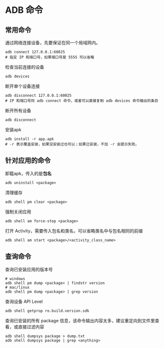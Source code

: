 # ADB 命令

## 常用命令

通过网络连接设备，先要保证在同一个局域网内。

```shell
adb connect 127.0.0.1:60025
# 指定 IP 和端口号，如果端口号是 5555 可以省略
```

检查当前连接的设备

```shell
adb devices
```

断开单个设备连接

```shell
adb disconnect 127.0.0.1:60025
# IP 和端口号同 adb connect 命令，或者可以直接复制 adb devices 命令输出的条目
```

断开所有设备

```shell
adb disconnect
```

安装apk

```shell
adb install -r app.apk
# -r 表示覆盖安装，如果没安装过也可以；如果已安装，不加 -r 会提示失败。
```



## 针对应用的命令

卸载apk，传入的是**包名**

```shell
adb uninstall <package>
```

清理缓存

```
adb shell pm clear <package>
```

强制关闭应用

```shell
adb shell am force-stop <package>
```

打开 Activity，需要传入包名和类名，可以省略类名中与包名相同的前缀

```shell
adb shell am start <package>/<activity_class_name>
```



## 查询命令

查询已安装应用的版本号

```shell
# windows
adb shell pm dump <package> | findstr version
# mac/linux
adb shell pm dump <package> | grep version
```

查询设备 API Level

```shell
adb shell getprop ro.build.version.sdk
```

查询已安装的所有 package 信息，该命令输出内容太多，建议重定向到文件里查看，或直接过滤内容

```shell
adb shell dumpsys package > dump.txt
adb shell dumpsys package | grep <anything>
```

